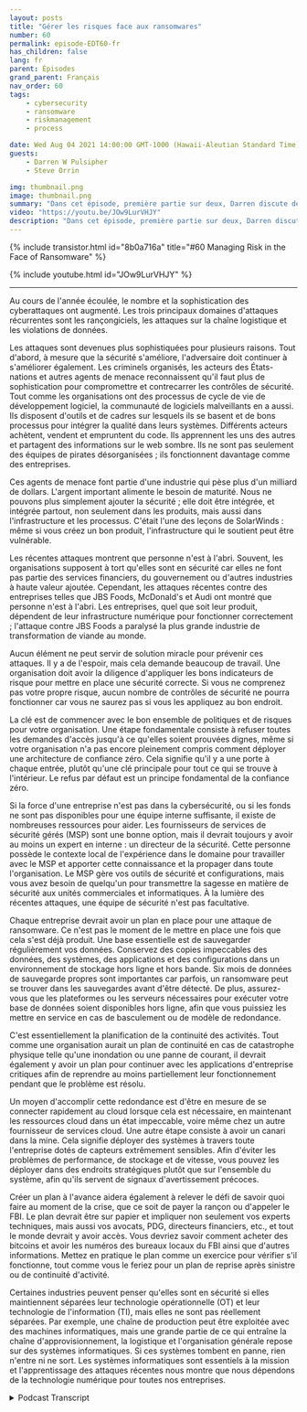 ```yaml
---
layout: posts
title: "Gérer les risques face aux ransomwares"
number: 60
permalink: episode-EDT60-fr
has_children: false
lang: fr
parent: Épisodes
grand_parent: Français
nav_order: 60
tags:
    - cybersecurity
    - ransomware
    - riskmanagement
    - process

date: Wed Aug 04 2021 14:00:00 GMT-1000 (Hawaii-Aleutian Standard Time)
guests:
    - Darren W Pulsipher
    - Steve Orrin

img: thumbnail.png
image: thumbnail.png
summary: "Dans cet épisode, première partie sur deux, Darren discute des tendances en matière de sécurité avec Steve Orrin, invité régulier et CTO d'Intel, Fédéral. Au cours de l'année écoulée, on a constaté une augmentation du nombre et de la sophistication des cyberattaques. Les trois domaines clés des attaques récurrentes sont les rançongiciels, les attaques de la chaîne logistique et les violations de données."
video: "https://youtu.be/JOw9LurVHJY"
description: "Dans cet épisode, première partie sur deux, Darren discute des tendances en matière de sécurité avec Steve Orrin, invité régulier et CTO d'Intel, Fédéral. Au cours de l'année écoulée, on a constaté une augmentation du nombre et de la sophistication des cyberattaques. Les trois domaines clés des attaques récurrentes sont les rançongiciels, les attaques de la chaîne logistique et les violations de données."
---
```


<div>
{% include transistor.html id="8b0a716a" title="#60 Managing Risk in the Face of Ransomware" %}

{% include youtube.html id="JOw9LurVHJY" %}
</div>

---

Au cours de l'année écoulée, le nombre et la sophistication des cyberattaques ont augmenté. Les trois principaux domaines d'attaques récurrentes sont les rançongiciels, les attaques sur la chaîne logistique et les violations de données.

Les attaques sont devenues plus sophistiquées pour plusieurs raisons. Tout d'abord, à mesure que la sécurité s'améliore, l'adversaire doit continuer à s'améliorer également. Les criminels organisés, les acteurs des États-nations et autres agents de menace reconnaissent qu'il faut plus de sophistication pour compromettre et contrecarrer les contrôles de sécurité. Tout comme les organisations ont des processus de cycle de vie de développement logiciel, la communauté de logiciels malveillants en a aussi. Ils disposent d'outils et de cadres sur lesquels ils se basent et de bons processus pour intégrer la qualité dans leurs systèmes. Différents acteurs achètent, vendent et empruntent du code. Ils apprennent les uns des autres et partagent des informations sur le web sombre. Ils ne sont pas seulement des équipes de pirates désorganisées ; ils fonctionnent davantage comme des entreprises.

Ces agents de menace font partie d'une industrie qui pèse plus d'un milliard de dollars. L'argent important alimente le besoin de maturité. Nous ne pouvons plus simplement ajouter la sécurité ; elle doit être intégrée, et intégrée partout, non seulement dans les produits, mais aussi dans l'infrastructure et les processus. C'était l'une des leçons de SolarWinds : même si vous créez un bon produit, l'infrastructure qui le soutient peut être vulnérable.

Les récentes attaques montrent que personne n'est à l'abri. Souvent, les organisations supposent à tort qu'elles sont en sécurité car elles ne font pas partie des services financiers, du gouvernement ou d'autres industries à haute valeur ajoutée. Cependant, les attaques récentes contre des entreprises telles que JBS Foods, McDonald's et Audi ont montré que personne n'est à l'abri. Les entreprises, quel que soit leur produit, dépendent de leur infrastructure numérique pour fonctionner correctement ; l'attaque contre JBS Foods a paralysé la plus grande industrie de transformation de viande au monde.

Aucun élément ne peut servir de solution miracle pour prévenir ces attaques. Il y a de l'espoir, mais cela demande beaucoup de travail. Une organisation doit avoir la diligence d'appliquer les bons indicateurs de risque pour mettre en place une sécurité correcte. Si vous ne comprenez pas votre propre risque, aucun nombre de contrôles de sécurité ne pourra fonctionner car vous ne saurez pas si vous les appliquez au bon endroit.

La clé est de commencer avec le bon ensemble de politiques et de risques pour votre organisation. Une étape fondamentale consiste à refuser toutes les demandes d'accès jusqu'à ce qu'elles soient prouvées dignes, même si votre organisation n'a pas encore pleinement compris comment déployer une architecture de confiance zéro. Cela signifie qu'il y a une porte à chaque entrée, plutôt qu'une clé principale pour tout ce qui se trouve à l'intérieur. Le refus par défaut est un principe fondamental de la confiance zéro.

Si la force d'une entreprise n'est pas dans la cybersécurité, ou si les fonds ne sont pas disponibles pour une équipe interne suffisante, il existe de nombreuses ressources pour aider. Les fournisseurs de services de sécurité gérés (MSP) sont une bonne option, mais il devrait toujours y avoir au moins un expert en interne : un directeur de la sécurité. Cette personne possède le contexte local de l'expérience dans le domaine pour travailler avec le MSP et apporter cette connaissance et la propager dans toute l'organisation. Le MSP gère vos outils de sécurité et configurations, mais vous avez besoin de quelqu'un pour transmettre la sagesse en matière de sécurité aux unités commerciales et informatiques. À la lumière des récentes attaques, une équipe de sécurité n'est pas facultative.

Chaque entreprise devrait avoir un plan en place pour une attaque de ransomware. Ce n'est pas le moment de le mettre en place une fois que cela s'est déjà produit. Une base essentielle est de sauvegarder régulièrement vos données. Conservez des copies impeccables des données, des systèmes, des applications et des configurations dans un environnement de stockage hors ligne et hors bande. Six mois de données de sauvegarde propres sont importantes car parfois, un ransomware peut se trouver dans les sauvegardes avant d'être détecté. De plus, assurez-vous que les plateformes ou les serveurs nécessaires pour exécuter votre base de données soient disponibles hors ligne, afin que vous puissiez les mettre en service en cas de basculement ou de modèle de redondance.

C'est essentiellement la planification de la continuité des activités. Tout comme une organisation aurait un plan de continuité en cas de catastrophe physique telle qu'une inondation ou une panne de courant, il devrait également y avoir un plan pour continuer avec les applications d'entreprise critiques afin de reprendre au moins partiellement leur fonctionnement pendant que le problème est résolu.

Un moyen d'accomplir cette redondance est d'être en mesure de se connecter rapidement au cloud lorsque cela est nécessaire, en maintenant les ressources cloud dans un état impeccable, voire même chez un autre fournisseur de services cloud. Une autre étape consiste à avoir un canari dans la mine. Cela signifie déployer des systèmes à travers toute l'entreprise dotés de capteurs extrêmement sensibles. Afin d'éviter les problèmes de performance, de stockage et de vitesse, vous pouvez les déployer dans des endroits stratégiques plutôt que sur l'ensemble du système, afin qu'ils servent de signaux d'avertissement précoces.

Créer un plan à l'avance aidera également à relever le défi de savoir quoi faire au moment de la crise, que ce soit de payer la rançon ou d'appeler le FBI. Le plan devrait être sur papier et impliquer non seulement vos experts techniques, mais aussi vos avocats, PDG, directeurs financiers, etc., et tout le monde devrait y avoir accès. Vous devriez savoir comment acheter des bitcoins et avoir les numéros des bureaux locaux du FBI ainsi que d'autres informations. Mettez en pratique le plan comme un exercice pour vérifier s'il fonctionne, tout comme vous le feriez pour un plan de reprise après sinistre ou de continuité d'activité.

Certaines industries peuvent penser qu'elles sont en sécurité si elles maintiennent séparées leur technologie opérationnelle (OT) et leur technologie de l'information (TI), mais elles ne sont pas réellement séparées. Par exemple, une chaîne de production peut être exploitée avec des machines informatiques, mais une grande partie de ce qui entraîne la chaîne d'approvisionnement, la logistique et l'organisation générale repose sur des systèmes informatiques. Si ces systèmes tombent en panne, rien n'entre ni ne sort. Les systèmes informatiques sont essentiels à la mission et l'apprentissage des attaques récentes nous montre que nous dépendons de la technologie numérique pour toutes nos entreprises.



<details>
<summary> Podcast Transcript </summary>

<p></p>

</details>
